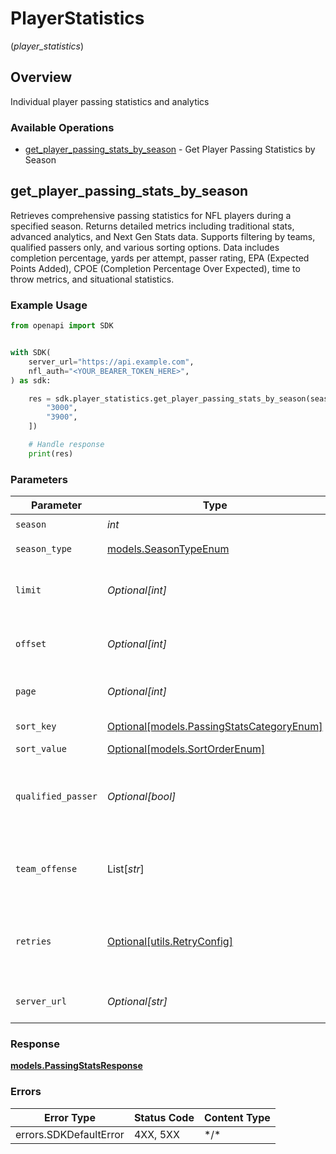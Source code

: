 # PlayerStatistics
(*player_statistics*)

## Overview

Individual player passing statistics and analytics

### Available Operations

* [get_player_passing_stats_by_season](#get_player_passing_stats_by_season) - Get Player Passing Statistics by Season

## get_player_passing_stats_by_season

Retrieves comprehensive passing statistics for NFL players during a specified season.
Returns detailed metrics including traditional stats, advanced analytics, and Next Gen Stats
data. Supports filtering by teams, qualified passers only, and various sorting options.
Data includes completion percentage, yards per attempt, passer rating, EPA (Expected Points Added),
CPOE (Completion Percentage Over Expected), time to throw metrics, and situational statistics.


### Example Usage

<!-- UsageSnippet language="python" operationID="getPlayerPassingStatsBySeason" method="get" path="/api/secured/stats/players-offense/passing/season" -->
```python
from openapi import SDK


with SDK(
    server_url="https://api.example.com",
    nfl_auth="<YOUR_BEARER_TOKEN_HERE>",
) as sdk:

    res = sdk.player_statistics.get_player_passing_stats_by_season(season=2025, season_type="REG", limit=35, offset=0, page=1, sort_value="DESC", qualified_passer=True, team_offense=[
        "3000",
        "3900",
    ])

    # Handle response
    print(res)

```

### Parameters

| Parameter                                                                             | Type                                                                                  | Required                                                                              | Description                                                                           | Example                                                                               |
| ------------------------------------------------------------------------------------- | ------------------------------------------------------------------------------------- | ------------------------------------------------------------------------------------- | ------------------------------------------------------------------------------------- | ------------------------------------------------------------------------------------- |
| `season`                                                                              | *int*                                                                                 | :heavy_check_mark:                                                                    | Season year                                                                           | 2025                                                                                  |
| `season_type`                                                                         | [models.SeasonTypeEnum](../../models/seasontypeenum.md)                               | :heavy_check_mark:                                                                    | Type of season                                                                        | REG                                                                                   |
| `limit`                                                                               | *Optional[int]*                                                                       | :heavy_minus_sign:                                                                    | Maximum number of players to return                                                   | 35                                                                                    |
| `offset`                                                                              | *Optional[int]*                                                                       | :heavy_minus_sign:                                                                    | Number of records to skip for pagination                                              | 0                                                                                     |
| `page`                                                                                | *Optional[int]*                                                                       | :heavy_minus_sign:                                                                    | Page number for pagination                                                            | 1                                                                                     |
| `sort_key`                                                                            | [Optional[models.PassingStatsCategoryEnum]](../../models/passingstatscategoryenum.md) | :heavy_minus_sign:                                                                    | Field to sort by                                                                      |                                                                                       |
| `sort_value`                                                                          | [Optional[models.SortOrderEnum]](../../models/sortorderenum.md)                       | :heavy_minus_sign:                                                                    | Sort direction                                                                        | DESC                                                                                  |
| `qualified_passer`                                                                    | *Optional[bool]*                                                                      | :heavy_minus_sign:                                                                    | Filter to only qualified passers (minimum attempts threshold)                         | true                                                                                  |
| `team_offense`                                                                        | List[*str*]                                                                           | :heavy_minus_sign:                                                                    | Filter by specific team IDs (supports multiple teams)                                 | [<br/>"3000",<br/>"3900"<br/>]                                                        |
| `retries`                                                                             | [Optional[utils.RetryConfig]](../../models/utils/retryconfig.md)                      | :heavy_minus_sign:                                                                    | Configuration to override the default retry behavior of the client.                   |                                                                                       |
| `server_url`                                                                          | *Optional[str]*                                                                       | :heavy_minus_sign:                                                                    | An optional server URL to use.                                                        | http://localhost:8080                                                                 |

### Response

**[models.PassingStatsResponse](../../models/passingstatsresponse.md)**

### Errors

| Error Type             | Status Code            | Content Type           |
| ---------------------- | ---------------------- | ---------------------- |
| errors.SDKDefaultError | 4XX, 5XX               | \*/\*                  |